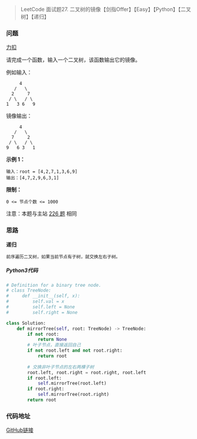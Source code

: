 > LeetCode 面试题27. 二叉树的镜像【剑指Offer】【Easy】【Python】【二叉树】【递归】

### 问题

[力扣](https://leetcode-cn.com/problems/er-cha-shu-de-jing-xiang-lcof/)

请完成一个函数，输入一个二叉树，该函数输出它的镜像。

例如输入：

```
     4
   /   \
  2     7
 / \   / \
1   3 6   9
```

镜像输出：

```
     4
   /   \
  7     2
 / \   / \
9   6 3   1
```

**示例 1：**

```
输入：root = [4,2,7,1,3,6,9]
输出：[4,7,2,9,6,3,1]
```

**限制：**

```
0 <= 节点个数 <= 1000
```

注意：本题与主站 [226 题](https://leetcode-cn.com/problems/invert-binary-tree/) 相同

### 思路

**递归**

```
前序遍历二叉树，如果当前节点有子树，就交换左右子树。
```

##### Python3代码

```python
# Definition for a binary tree node.
# class TreeNode:
#     def __init__(self, x):
#         self.val = x
#         self.left = None
#         self.right = None

class Solution:
    def mirrorTree(self, root: TreeNode) -> TreeNode:
        if not root:
            return None
        # 叶子节点，直接返回自己
        if not root.left and not root.right:
            return root
        
        # 交换非叶子节点的左右两棵子树
        root.left, root.right = root.right, root.left
        if root.left:
            self.mirrorTree(root.left)
        if root.right:
            self.mirrorTree(root.right)
        return root
```

### 代码地址

[GitHub链接](https://github.com/Wonz5130/LeetCode-Solutions/blob/master/solutions/Interview-27-er-cha-shu-de-jing-xiang-lcof/27.py)
